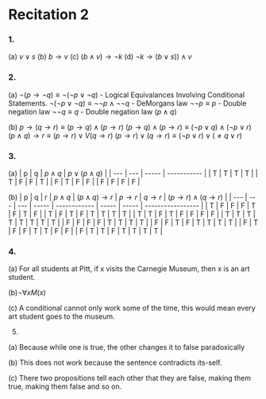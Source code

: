 # Recitation 2 

### 1. 
(a) $v\lor s$
(b) $b\rightarrow v$
(c) $(b\land v) \rightarrow \neg k$
(d) $\neg k\rightarrow (b\lor s)) \land v$

### 2. 
(a) $\neg(p\rightarrow \neg q)\equiv \neg(\neg p\lor\neg q)$ - Logical
Equivalances Involving Conditional Statements.
$\neg(\neg p \lor \neg q)\equiv \neg\neg p \land \neg\neg q$ - DeMorgans law
$\neg\neg p \equiv p$ - Double negation law
$\neg\neg q \equiv q$ - Double negation law
$(p\land q)$

(b) 
$p\rightarrow(q\rightarrow r)\equiv (p\rightarrow q)\land(p\rightarrow r)$
$(p\rightarrow q)\land (p\rightarrow r)\equiv (\neg p \lor q)\land (\neg p \lor r)$
$(p\land q)\rightarrow r \equiv (p\rightarrow r)\lor V (q\rightarrow r)$
$(p\rightarrow r)\lor(q\rightarrow r)\equiv (\neg p \lor r)\lor (\neq q\lor r)$

### 3. 
(a) 
| p   | q   | $p \land q$ | $p \lor (p \land q)$ |
| --- | --- | ----- | ----------- |
| T   | T   | T     | T           |
| T   | F   | F     | T           |
| F   | T   | F     | F           |
| F   | F   | F     | F           | 

(b)
| p   | q   | r   | $p \land q$ | $(p \land q)  \rightarrow r$ | $p \rightarrow r$ | $q \rightarrow r$ | $(p \rightarrow r) \land (q \rightarrow r)$ |
| --- | --- | --- | ----- | ------------ | ----- | ----- | ----------------- |
| T   | F   | F   | F     | T            | F     | T     | F                 |
| T   | F   | T   | F     | T            | T     | T     | T                 |
| T   | T   | F   | T     | F            | F     | F     | F                 |
| T   | T   | T   | T     | T            | T     | T     | T                 |
| F   | F   | F   | F     | T            | T     | T     | T                 |
| F   | F   | T   | F     | T            | T     | T     | T                 |
| F   | T   | F   | F     | T            | T     | F     | F                 |
| F   | T   | T   | F     | T            | T     | T     | T                 |

### 4.
(a)
For all students at Pitt, if x visits the Carnegie Museum, then x is an art student.

(b)$\neg\forall x M(x)$

(c) A conditional cannot only work some of the time, this would mean every art student goes to the museum.

5.
(a) Because while one is true, the other changes it to false paradoxically

(b) This does not work because the sentence contradicts its-self. 

(c) There two propositions tell each other that they are false, making them true, making them false and so on.




